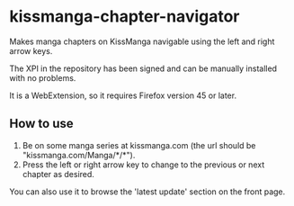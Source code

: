 # kissmanga-chapter-navigator
Makes manga chapters on KissManga navigable using the left and right arrow keys.


The XPI in the repository has been signed and can be manually installed with no problems.


It is a WebExtension, so it requires Firefox version 45 or later.

How to use
-----------
1. Be on some manga series at kissmanga.com (the url should be "kissmanga.com/Manga/\*/\*").
2. Press the left or right arrow key to change to the previous or next chapter as desired.

You can also use it to browse the 'latest update' section on the front page.

